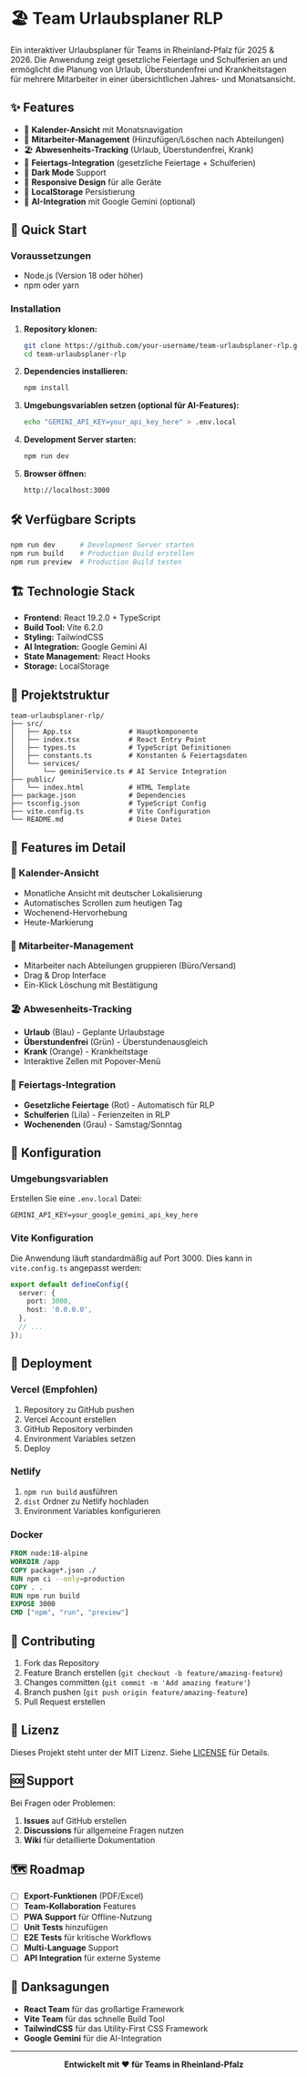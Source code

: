# 🏖️ Team Urlaubsplaner RLP

Ein interaktiver Urlaubsplaner für Teams in Rheinland-Pfalz für 2025 & 2026. Die Anwendung zeigt gesetzliche Feiertage und Schulferien an und ermöglicht die Planung von Urlaub, Überstundenfrei und Krankheitstagen für mehrere Mitarbeiter in einer übersichtlichen Jahres- und Monatsansicht.

## ✨ Features

- 📅 **Kalender-Ansicht** mit Monatsnavigation
- 👥 **Mitarbeiter-Management** (Hinzufügen/Löschen nach Abteilungen)
- 🏖️ **Abwesenheits-Tracking** (Urlaub, Überstundenfrei, Krank)
- 🎉 **Feiertags-Integration** (gesetzliche Feiertage + Schulferien)
- 🌙 **Dark Mode** Support
- 📱 **Responsive Design** für alle Geräte
- 💾 **LocalStorage** Persistierung
- 🤖 **AI-Integration** mit Google Gemini (optional)

## 🚀 Quick Start

### Voraussetzungen

- Node.js (Version 18 oder höher)
- npm oder yarn

### Installation

1. **Repository klonen:**

   ```bash
   git clone https://github.com/your-username/team-urlaubsplaner-rlp.git
   cd team-urlaubsplaner-rlp
   ```

2. **Dependencies installieren:**

   ```bash
   npm install
   ```

3. **Umgebungsvariablen setzen (optional für AI-Features):**

   ```bash
   echo "GEMINI_API_KEY=your_api_key_here" > .env.local
   ```

4. **Development Server starten:**

   ```bash
   npm run dev
   ```

5. **Browser öffnen:**
   ```
   http://localhost:3000
   ```

## 🛠️ Verfügbare Scripts

```bash
npm run dev      # Development Server starten
npm run build    # Production Build erstellen
npm run preview  # Production Build testen
```

## 🏗️ Technologie Stack

- **Frontend:** React 19.2.0 + TypeScript
- **Build Tool:** Vite 6.2.0
- **Styling:** TailwindCSS
- **AI Integration:** Google Gemini AI
- **State Management:** React Hooks
- **Storage:** LocalStorage

## 📁 Projektstruktur

```
team-urlaubsplaner-rlp/
├── src/
│   ├── App.tsx              # Hauptkomponente
│   ├── index.tsx            # React Entry Point
│   ├── types.ts             # TypeScript Definitionen
│   ├── constants.ts         # Konstanten & Feiertagsdaten
│   └── services/
│       └── geminiService.ts # AI Service Integration
├── public/
│   └── index.html           # HTML Template
├── package.json             # Dependencies
├── tsconfig.json            # TypeScript Config
├── vite.config.ts           # Vite Configuration
└── README.md                # Diese Datei
```

## 🎨 Features im Detail

### 📅 Kalender-Ansicht

- Monatliche Ansicht mit deutscher Lokalisierung
- Automatisches Scrollen zum heutigen Tag
- Wochenend-Hervorhebung
- Heute-Markierung

### 👥 Mitarbeiter-Management

- Mitarbeiter nach Abteilungen gruppieren (Büro/Versand)
- Drag & Drop Interface
- Ein-Klick Löschung mit Bestätigung

### 🏖️ Abwesenheits-Tracking

- **Urlaub** (Blau) - Geplante Urlaubstage
- **Überstundenfrei** (Grün) - Überstundenausgleich
- **Krank** (Orange) - Krankheitstage
- Interaktive Zellen mit Popover-Menü

### 🎉 Feiertags-Integration

- **Gesetzliche Feiertage** (Rot) - Automatisch für RLP
- **Schulferien** (Lila) - Ferienzeiten in RLP
- **Wochenenden** (Grau) - Samstag/Sonntag

## 🔧 Konfiguration

### Umgebungsvariablen

Erstellen Sie eine `.env.local` Datei:

```env
GEMINI_API_KEY=your_google_gemini_api_key_here
```

### Vite Konfiguration

Die Anwendung läuft standardmäßig auf Port 3000. Dies kann in `vite.config.ts` angepasst werden:

```typescript
export default defineConfig({
  server: {
    port: 3000,
    host: '0.0.0.0',
  },
  // ...
});
```

## 🚀 Deployment

### Vercel (Empfohlen)

1. Repository zu GitHub pushen
2. Vercel Account erstellen
3. GitHub Repository verbinden
4. Environment Variables setzen
5. Deploy

### Netlify

1. `npm run build` ausführen
2. `dist` Ordner zu Netlify hochladen
3. Environment Variables konfigurieren

### Docker

```dockerfile
FROM node:18-alpine
WORKDIR /app
COPY package*.json ./
RUN npm ci --only=production
COPY . .
RUN npm run build
EXPOSE 3000
CMD ["npm", "run", "preview"]
```

## 🤝 Contributing

1. Fork das Repository
2. Feature Branch erstellen (`git checkout -b feature/amazing-feature`)
3. Changes committen (`git commit -m 'Add amazing feature'`)
4. Branch pushen (`git push origin feature/amazing-feature`)
5. Pull Request erstellen

## 📝 Lizenz

Dieses Projekt steht unter der MIT Lizenz. Siehe [LICENSE](LICENSE) für Details.

## 🆘 Support

Bei Fragen oder Problemen:

1. **Issues** auf GitHub erstellen
2. **Discussions** für allgemeine Fragen nutzen
3. **Wiki** für detaillierte Dokumentation

## 🗺️ Roadmap

- [ ] **Export-Funktionen** (PDF/Excel)
- [ ] **Team-Kollaboration** Features
- [ ] **PWA Support** für Offline-Nutzung
- [ ] **Unit Tests** hinzufügen
- [ ] **E2E Tests** für kritische Workflows
- [ ] **Multi-Language** Support
- [ ] **API Integration** für externe Systeme

## 🙏 Danksagungen

- **React Team** für das großartige Framework
- **Vite Team** für das schnelle Build Tool
- **TailwindCSS** für das Utility-First CSS Framework
- **Google Gemini** für die AI-Integration

---

<div align="center">
  <strong>Entwickelt mit ❤️ für Teams in Rheinland-Pfalz</strong>
</div>
